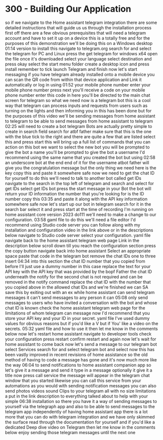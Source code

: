 # 300 - Building Our Application

so if we navigate to the Home assistant telegram integration there are some detailed instructions that will guide us us through the installation process first off there are a few obvious prerequisites that will need a telegram account and have to set it up on a device this is a totally free and for the purposes of this demonstration we'll be doing this on a Windows desktop
01:14
version to install this navigate to telegram.org search for and select the telegram for PC and Linux press the get telegram for windows x64 open the file once it's downloaded select your language select destination and press okay select the start menu folder create a desktop icon and press install remember to tick launch Telegram and finish now let's start messaging if you have telegram already installed onto a mobile device you can scan the QR code from within that device application and Link it automatically or log in using
01:52
your mobile phone number enter your mobile phone number press next you'll receive a code on your mobile phone number enter this code in here you'll be directed to the main chat screen for telegram so what we need now is a telegram bot this is a cool way that telegram can process inputs and requests from users such as turning on the lights and then informing you in this has been done but for the purposes of this video we'll be sending messages from home assistant to telegram to be able to send messages from home assistant to telegram
02:25
will need to create a bot telegram Bots are actually pretty simple to create in search field search for atbf father make sure that this is the one with the blue tick to the right and there are quite a few that are listed select this and press start this will bring up a full list of commands that you can action on this bot we want to select the new bot you will be prompted to give the bot a name you'll be prompted to give the bot a username I'd recommend using the same name that you created the bot but using
02:58
an underscore bot at the end end of it for the username atbot father will give you the congratulation message but the only thing we need here is the key copy this and paste it somewhere safe now we need to get the chat ID for yourself to do this we'll need to talk to another bot called get IDs navigate to the search in the top left of telegram and search and select for get IDs select get IDs bot press the start message in your Bot the bot will return your ID information the number that you're looking for is the ID number copy this
03:35
and paste it along with the API key information somewhere safe now let's start up our bot in telegram search for it in the search bar select it and press start at the time of recording I'm running on home assistant core version 2023 do111 we'll need to make a change to our configuration.
03:58
gaml file to do this we'll need a file editor I'd recommend using Studio code server you can follow along with my installation and configuration video in the link above or in the descriptions below navigate to Studio code server select your configuration. yaml file navigate back to the home assistant telegram web page Link in the description below scroll down till you reach the configuration section press the copy button navigate back into home assistant Select an appropriate space paste that code in the telegram bot remove the chat IDs one to three insert
04:34
into this section the chat ID number that you copied from before I'll just use a dummy number in this case replace the text for your API key with the API key that was provided by the bopf Father the chat ID underneath the notify for the second chat is not required and can be removed in the notify command replace the chat ID with the number that you copied above in the allowed chat IDs and we're finished we can SA save this by exiting out with an ex while home assistant can send telegram messages it can't send messages to any person it can
05:08
only send messages to users who have invited a conversation with the bot and whose chat ID is known check the home assistant telegram web page for the limitations of whom telegram can message now I'd recommend that you store your API key and your ID in your secret. yaml file I've used dummy values for obvious reasons but if you'd like a V but if You' like a video on the secrets.
05:32
yaml file and how to use it then let me know in the comments below now let's restart home assistant navigate to developer tools check your configuration press restart confirm restart and again now let's wait for home assistant to come back now let's send a message to our telegram bot select Services search for and select telegram bot and select now this has been vastly improved in recent revisions of home assistance so the old method of having to code a message has gone and it's now much more like the way
06:04
to send notifications to home assistant companion app so let's give it a message and send it type in a message optionally it give it a title now press call service the message will appear in the telegram chat window that you started likewise you can call this service from your automations as you would with sending notification messages you can also send photos videos sound Clips to your telegram all with no size limitations a put in the link description to everything talked about to help with your simple
06:38
installation so there you have it a way of sending messages to yourself via the telegraph app and also to be able to send messages to the telegram app independently of having home assistant app there is a lot more that you can do with telegram integration and we have only skimmed the surface read through the documentation for yourself and if you'd like a dedicated Deep dive video on Telegram then let me know in the comments below enjoy sending those telegram messages until the next one
